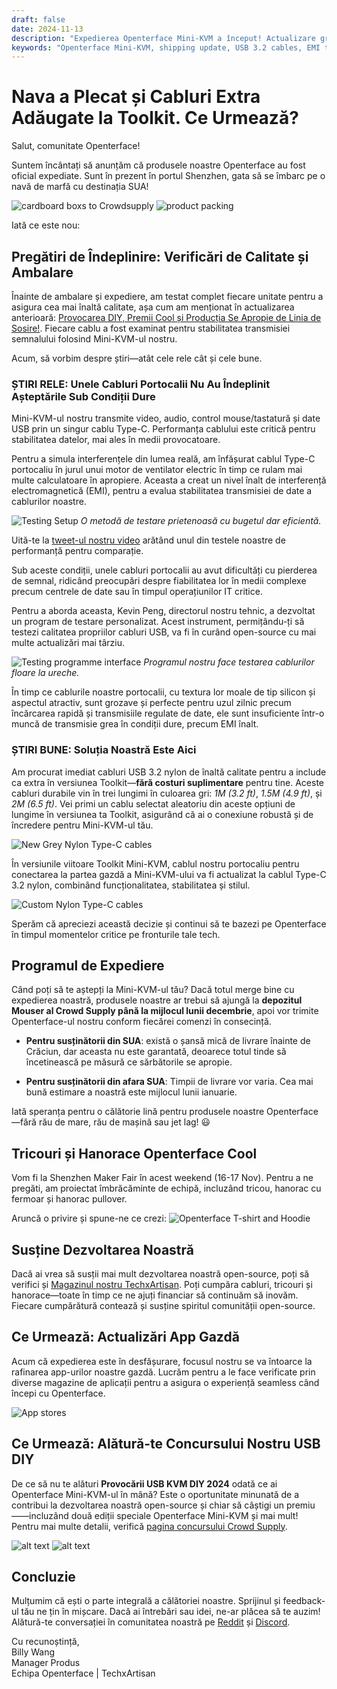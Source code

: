 ```yaml
---
draft: false
date: 2024-11-13
description: "Expedierea Openterface Mini-KVM a început! Actualizare gratuită: cabluri USB 3.2 de înaltă calitate adăugate la toolkit. Produsele sunt în drum către SUA, livrare așteptată la mijlocul lunii decembrie. Plus: rezultate teste EMI, lansare merchandising și memento provocare DIY."
keywords: "Openterface Mini-KVM, shipping update, USB 3.2 cables, EMI testing, quality control, product delivery, cable upgrade, tech merchandise, USB KVM DIY Challenge, Crowd Supply warehouse, international shipping, cable testing tool, open source development, TechxArtisan shop"
---
```


# Nava a Plecat și Cabluri Extra Adăugate la Toolkit. Ce Urmează?

Salut, comunitate Openterface!

Suntem încântați să anunțăm că produsele noastre Openterface au fost oficial expediate. Sunt în prezent în portul Shenzhen, gata să se îmbarc pe o navă de marfă cu destinația SUA!

![cardboard boxs to Crowdsupply](https://www.crowdsupply.com/img/fa1e/e8712da8-fb16-4947-9ce7-56c261c4fa1e/241107-s_jpg_gallery-lg.jpg)
![product packing](https://www.crowdsupply.com/img/fa1e/e8712da8-fb16-4947-9ce7-56c261c4fa1e/241107-s_jpg_gallery-lg.jpg)

Iată ce este nou:

## Pregătiri de Îndeplinire: Verificări de Calitate și Ambalare

Înainte de ambalare și expediere, am testat complet fiecare unitate pentru a asigura cea mai înaltă calitate, așa cum am menționat în actualizarea anterioară: [Provocarea DIY, Premii Cool și Producția Se Apropie de Linia de Sosire!](https://www.crowdsupply.com/techxartisan/openterface-mini-kvm/updates/diy-challenge-cool-prizes-and-production-nears-the-finish-line). Fiecare cablu a fost examinat pentru stabilitatea transmisiei semnalului folosind Mini-KVM-ul nostru.

Acum, să vorbim despre știri—atât cele rele cât și cele bune.

### ȘTIRI RELE: Unele Cabluri Portocalii Nu Au Îndeplinit Așteptările Sub Condiții Dure

Mini-KVM-ul nostru transmite video, audio, control mouse/tastatură și date USB prin un singur cablu Type-C. Performanța cablului este critică pentru stabilitatea datelor, mai ales în medii provocatoare.

Pentru a simula interferențele din lumea reală, am înfășurat cablul Type-C portocaliu în jurul unui motor de ventilator electric în timp ce rulam mai multe calculatoare în apropiere. Aceasta a creat un nivel înalt de interferență electromagnetică (EMI), pentru a evalua stabilitatea transmisiei de date a cablurilor noastre.

![Testing Setup](https://www.crowdsupply.com/img/582f/cf618b42-e6ea-41dc-9fc9-7c9f2443582f/241107-0_jpg_gallery-lg.jpg)
*O metodă de testare prietenoasă cu bugetul dar eficientă.*

Uită-te la [tweet-ul nostru video](https://x.com/TechxArtisan/status/1856559677296816347) arătând unul din testele noastre de performanță pentru comparație.

Sub aceste condiții, unele cabluri portocalii au avut dificultăți cu pierderea de semnal, ridicând preocupări despre fiabilitatea lor în medii complexe precum centrele de date sau în timpul operațiunilor IT critice.

Pentru a aborda aceasta, Kevin Peng, directorul nostru tehnic, a dezvoltat un program de testare personalizat. Acest instrument, permițându-ți să testezi calitatea propriilor cabluri USB, va fi în curând open-source cu mai multe actualizări mai târziu.

![Testing programme interface](https://www.crowdsupply.com/img/edad/3a30e668-b0e4-4a2d-ace3-446292d6edad/241107-1_jpg_md-xl.jpg)
*Programul nostru face testarea cablurilor floare la ureche.*

În timp ce cablurile noastre portocalii, cu textura lor moale de tip silicon și aspectul atractiv, sunt grozave și perfecte pentru uzul zilnic precum încărcarea rapidă și transmisiile regulate de date, ele sunt insuficiente într-o muncă de transmisie grea în condiții dure, precum EMI înalt.

### ȘTIRI BUNE: Soluția Noastră Este Aici

Am procurat imediat cabluri USB 3.2 nylon de înaltă calitate pentru a include ca extra în versiunea Toolkit—**fără costuri suplimentare** pentru tine. Aceste cabluri durabile vin în trei lungimi în culoarea gri: *1M (3.2 ft)*, *1.5M (4.9 ft)*, și *2M (6.5 ft)*. Vei primi un cablu selectat aleatoriu din aceste opțiuni de lungime în versiunea ta Toolkit, asigurând că ai o conexiune robustă și de încredere pentru Mini-KVM-ul tău.

![New Grey Nylon Type-C cables](https://www.crowdsupply.com/img/ec4c/0490dce1-7209-404e-bc3c-894de726ec4c/241107-2_jpg_md-xl.jpg)

În versiunile viitoare Toolkit Mini-KVM, cablul nostru portocaliu pentru conectarea la partea gazdă a Mini-KVM-ului va fi actualizat la cablul Type-C 3.2 nylon, combinând funcționalitatea, stabilitatea și stilul.

![Custom Nylon Type-C cables](https://www.crowdsupply.com/img/1f6b/27fa6407-e058-4cf1-82f5-d788c8fa1f6b/241107-3_jpg_md-xl.jpg)

Sperăm că apreciezi această decizie și continui să te bazezi pe Openterface în timpul momentelor critice pe fronturile tale tech.

## Programul de Expediere
Când poți să te aștepți la Mini-KVM-ul tău?
Dacă totul merge bine cu expedierea noastră, produsele noastre ar trebui să ajungă la **depozitul Mouser al Crowd Supply până la mijlocul lunii decembrie**, apoi vor trimite Openterface-ul nostru conform fiecărei comenzi în consecință.

- **Pentru susținătorii din SUA**: există o șansă mică de livrare înainte de Crăciun, dar aceasta nu este garantată, deoarece totul tinde să încetinească pe măsură ce sărbătorile se apropie.

- **Pentru susținătorii din afara SUA**: Timpii de livrare vor varia. Cea mai bună estimare a noastră este mijlocul lunii ianuarie.

Iată speranța pentru o călătorie lină pentru produsele noastre Openterface—fără rău de mare, rău de mașină sau jet lag! 😃

## Tricouri și Hanorace Openterface Cool

Vom fi la Shenzhen Maker Fair în acest weekend (16-17 Nov). Pentru a ne pregăti, am proiectat îmbrăcăminte de echipă, incluzând tricou, hanorac cu fermoar și hanorac pullover.

Aruncă o privire și spune-ne ce crezi:
![Openterface T-shirt and Hoodie](https://www.crowdsupply.com/img/b669/000e2c39-c738-48c2-96c4-14c822acb669/241107-c_jpg_md-xl.jpg)

## Susține Dezvoltarea Noastră

Dacă ai vrea să susții mai mult dezvoltarea noastră open-source, poți să verifici și [Magazinul nostru TechxArtisan](https://shop.techxartisan.com/). Poți cumpăra cabluri, tricouri și hanorace—toate în timp ce ne ajuți financiar să continuăm să inovăm. Fiecare cumpărătură contează și susține spiritul comunității open-source.

## Ce Urmează: Actualizări App Gazdă

Acum că expedierea este în desfășurare, focusul nostru se va întoarce la rafinarea app-urilor noastre gazdă. Lucrăm pentru a le face verificate prin diverse magazine de aplicații pentru a asigura o experiență seamless când începi cu Openterface.

![App stores](https://www.crowdsupply.com/img/eeed/f4a77105-24d0-4c43-96f9-5a1383c7eeed/241107-4_png_md-xl.jpg)

## Ce Urmează: Alătură-te Concursului Nostru USB DIY

De ce să nu te alături **Provocării USB KVM DIY 2024** odată ce ai Openterface Mini-KVM-ul în mână? Este o oportunitate minunată de a contribui la dezvoltarea noastră open-source și chiar să câștigi un premiu——incluzând două ediții speciale Openterface Mini-KVM și mai mult! Pentru mai multe detalii, verifică [pagina concursului Crowd Supply](https://www.crowdsupply.com/techxartisan/usb-kvm-diy-challenge-2024).

![alt text](https://www.crowdsupply.com/img/3dca/b5afab10-8174-4eb2-b3d7-222844333dca/usb-kvm-diy-2024-logo-1.svg)
![alt text](https://www.crowdsupply.com/img/59e4/b021e19a-21ed-4ba1-840e-1d20877159e4/openterface-241017-03-jpg-md-xl_jpg_gallery-lg.jpg)

## Concluzie

Mulțumim că ești o parte integrală a călătoriei noastre. Sprijinul și feedback-ul tău ne țin în mișcare. Dacă ai întrebări sau idei, ne-ar plăcea să te auzim! Alătură-te conversației în comunitatea noastră pe [Reddit](https://openterface.com/reddit) și [Discord](https://openterface.com/discord).

Cu recunoștință,  
Billy Wang  
Manager Produs  
Echipa Openterface | TechxArtisan
